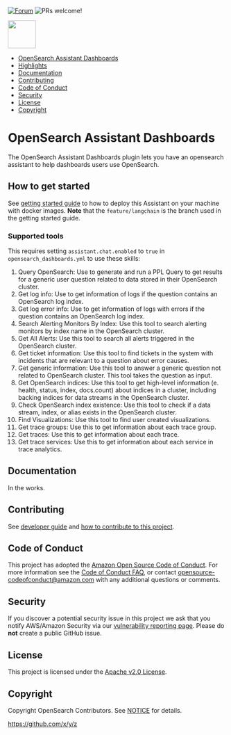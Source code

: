 [![Forum](https://img.shields.io/badge/chat-on%20forums-blue)](https://forum.opensearch.org/t/feedback-opensearch-assistant/16741)
![PRs welcome!](https://img.shields.io/badge/PRs-welcome!-success)

<img src="https://opensearch.org/assets/brand/SVG/Logo/opensearch_logo_default.svg" height="64px"/>

- [OpenSearch Assistant Dashboards](#opensearch-assistant-dashboards)
- [Highlights](#highlights)
- [Documentation](#documentation)
- [Contributing](#contributing)
- [Code of Conduct](#code-of-conduct)
- [Security](#security)
- [License](#license)
- [Copyright](#copyright)

# OpenSearch Assistant Dashboards

The OpenSearch Assistant Dashboards plugin lets you have an opensearch assistant to help dashboards users use OpenSearch.

## How to get started

See [getting started guide](GETTING_STARTED_GUIDE.md) to how to deploy this Assistant on your machine with docker images.
**Note** that the `feature/langchain` is the branch used in the getting started guide.

### Supported tools
This requires setting `assistant.chat.enabled` to `true` in `opensearch_dashboards.yml` to use these skills:
1. Query OpenSearch: Use to generate and run a PPL Query to get results for a generic user question related to data stored in their OpenSearch cluster.
2. Get log info: Use to get information of logs if the question contains an OpenSearch log index.
3. Get log error info: Use to get information of logs with errors if the question contains an OpenSearch log index.
4. Search Alerting Monitors By Index: Use this tool to search alerting monitors by index name in the OpenSearch cluster.
5. Get All Alerts: Use this tool to search all alerts triggered in the OpenSearch cluster.
6. Get ticket information: Use this tool to find tickets in the system with incidents that are relevant to a question about error causes. 
7. Get generic information: Use this tool to answer a generic question not related to OpenSearch cluster. This tool takes the question as input.
8. Get OpenSearch indices: Use this tool to get high-level information (e. health, status, index, docs.count) about indices in a cluster, including backing indices for data streams in the OpenSearch cluster.
9. Check OpenSearch index existence: Use this tool to check if a data stream, index, or alias exists in the OpenSearch cluster.
10. Find Visualizations: Use this tool to find user created visualizations.
11. Get trace groups: Use this to get information about each trace group.
12. Get traces: Use this to get information about each trace. 
13. Get trace services: Use this to get information about each service in trace analytics.

## Documentation

In the works.

## Contributing

See [developer guide](DEVELOPER_GUIDE.md) and [how to contribute to this project](CONTRIBUTING.md).

## Code of Conduct

This project has adopted the [Amazon Open Source Code of Conduct](CODE_OF_CONDUCT.md). For more information see the [Code of Conduct FAQ](https://aws.github.io/code-of-conduct-faq), or contact [opensource-codeofconduct@amazon.com](mailto:opensource-codeofconduct@amazon.com) with any additional questions or comments.

## Security

If you discover a potential security issue in this project we ask that you notify AWS/Amazon Security via our [vulnerability reporting page](http://aws.amazon.com/security/vulnerability-reporting/). Please do **not** create a public GitHub issue.

## License

This project is licensed under the [Apache v2.0 License](LICENSE).

## Copyright

Copyright OpenSearch Contributors. See [NOTICE](NOTICE) for details.

https://github.com/x/y/z